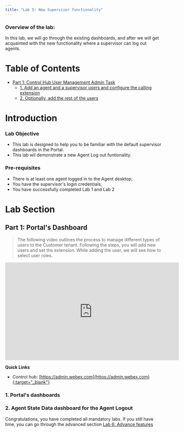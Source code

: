 ```yaml
---
title: "Lab 5: New Supervisor functionality"
---
```


### Overview of the lab:

In this lab, we will go through the existing dashboards, and after we will get acquainted with the new functionality where a supervisor can log out agents.

# Table of Contents

- [Part 1: Control Hub User Management Admin Task](#part-1-control-hub-user-management-admin-task) 
  * [1. Add an agent and a supervisor users and configure the calling extension](#1-add-an-agent-and-a-supervisor-users-and-configure-the-calling-extension)
  * [2. Optionally, add the rest of the users](#2-optionally-add-the-rest-of-the-users)


# Introduction

### Lab Objective

- This lab is designed to help you to be familiar with the default supervisor dashboards in the Portal. 
- This lab wil demonstrate a new Agent Log out funtionality.

### Pre-requisites

- There is at least one agent logged in to the Agent desktop;
- You have the supervisor's login credentials;
- You have successfully completed Lab 1 and Lab 2

# Lab Section

## Part 1: Portal's Dashboard

>The following video outlines the process to manage different types of users to the Customer tenant. Following the steps, you will add new users and set the extension. While adding the user, we will see how to select user roles. 

<iframe width="560" height="315" src="https://www.youtube.com/embed/0NcgneC1UZo" frameborder="0" allow="accelerometer; autoplay; clipboard-write; encrypted-media; gyroscope; picture-in-picture" allowfullscreen></iframe>


**Quick Links**

- Control hub: [https://admin.webex.com](https://admin.webex.com){:target="_blank"}

 
### 1. Portal's dashboards


### 2. Agent State Data dashboard for the Agent Logout 




Congratulations, you have completed all mandatory labs. If you still have time, you can go through the advanced section [Lab 6: Advance features](lab6.md)



